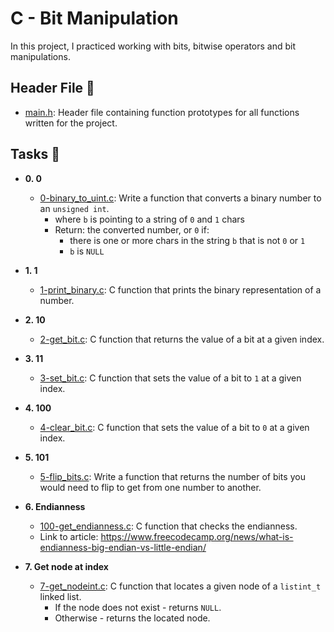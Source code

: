 # C - Bit Manipulation

In this project, I practiced working with bits, bitwise operators and bit manipulations.

## Header File :file_folder:

* [main.h](./main.h): Header file containing function prototypes for all functions written for the project.

## Tasks :page_with_curl:

* **0. 0**
  * [0-binary_to_uint.c](./0-binary_to_uint.c): Write a function that converts a binary number to an `unsigned int`.
    * where `b` is pointing to a string of `0` and `1` chars
    * Return: the converted number, or `0` if:
      * there is one or more chars in the string `b` that is not `0` or `1`
      * `b` is `NULL`

* **1. 1**
  * [1-print_binary.c](./1-print_binary.c): C function that prints the binary representation of a number.

* **2. 10**
  * [2-get_bit.c](./2-get_bit.c): C function that returns the value of a bit at a given index.

* **3. 11**
  * [3-set_bit.c](./3-set_bit.c): C function that sets the value of a bit to `1` at a given index.

* **4. 100**
  * [4-clear_bit.c](./4-clear_bit.c): C function that sets the value of a bit to `0` at a given index.

* **5. 101**
  * [5-flip_bits.c](./5-flip_bits.c): Write a function that returns the number of bits you would need to flip to get from one number to another.

* **6. Endianness**
  * [100-get_endianness.c](./100-get_endianness.c): C function that checks the endianness.
  * Link to article: https://www.freecodecamp.org/news/what-is-endianness-big-endian-vs-little-endian/

* **7. Get node at index**
  * [7-get_nodeint.c](./7-get_nodeint.c): C function that locates a given node
  of a `listint_t` linked list.
    * If the node does not exist - returns `NULL`.
    * Otherwise - returns the located node.

